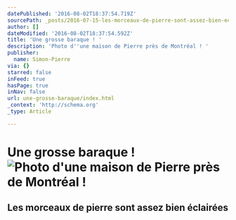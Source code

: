 ```yaml
---
datePublished: '2016-08-02T18:37:54.719Z'
sourcePath: _posts/2016-07-15-les-morceaux-de-pierre-sont-assez-bien-eclairees.md
author: []
dateModified: '2016-08-02T18:37:54.592Z'
title: 'Une grosse baraque ! '
description: 'Photo d''une maison de Pierre près de Montréal ! '
publisher:
  name: Simon-Pierre
via: {}
starred: false
inFeed: true
hasPage: true
inNav: false
url: une-grosse-baraque/index.html
_context: 'http://schema.org'
_type: Article

---
```

# Une grosse baraque ! ![Photo d'une maison de Pierre près de Montréal ! ](https://the-grid-user-content.s3-us-west-2.amazonaws.com/fa1e23ed-3677-4784-939c-86a80fad18a7.jpg)

## Les morceaux de pierre sont assez bien éclairées